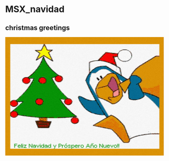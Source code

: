 # MSX_navidad
## christmas greetings
![alt text](https://github.com/carlosmsx/MSX_navidad/blob/master/MSX_navidad.png?raw=true)
